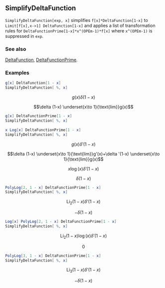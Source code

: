## SimplifyDeltaFunction

`SimplifyDeltaFunction[exp, x]` simplifies `f[x]*DeltaFunction[1-x]` to `Limit[f[x],x->1] DeltaFunction[1-x]` and applies a list of transformation rules for `DeltaFunctionPrime[1-x]*x^(OPEm-1)*f[x]` where `x^(OPEm-1)` is suppressed in `exp`.

### See also

[DeltaFunction](DeltaFunction), [DeltaFunctionPrime](DeltaFunctionPrime).

### Examples

```mathematica
g[x] DeltaFunction[1 - x]
SimplifyDeltaFunction[ %, x]
```

$$g(x) \delta (1-x)$$

$$\delta (1-x) \underset{x\to 1}{\text{lim}}g(x)$$

```mathematica
g[x] DeltaFunctionPrime[1 - x]
SimplifyDeltaFunction[ %, x] 
 
x Log[x] DeltaFunctionPrime[1 - x]
SimplifyDeltaFunction[ %, x]
```

$$g(x) \delta '(1-x)$$

$$\delta (1-x) \underset{x\to 1}{\text{lim}}g'(x)+\delta '(1-x) \underset{x\to 1}{\text{lim}}g(x)$$

$$x \log (x) \delta '(1-x)$$

$$\delta (1-x)$$

```mathematica
PolyLog[2, 1 - x] DeltaFunctionPrime[1 - x]
SimplifyDeltaFunction[ %, x]
```

$$\text{Li}_2(1-x) \delta '(1-x)$$

$$-\delta (1-x)$$

```mathematica
Log[x] PolyLog[2, 1 - x] DeltaFunctionPrime[1 - x]
SimplifyDeltaFunction[ %, x]
```

$$\text{Li}_2(1-x) \log (x) \delta '(1-x)$$

$$0$$

```mathematica
PolyLog[3, 1 - x] DeltaFunctionPrime[1 - x]
SimplifyDeltaFunction[ %, x]
```

$$\text{Li}_3(1-x) \delta '(1-x)$$

$$-\delta (1-x)$$